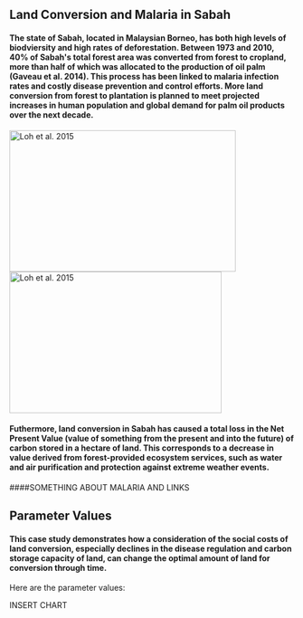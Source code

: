 ## Land Conversion and Malaria in Sabah

#### The state of Sabah, located in Malaysian Borneo, has both high levels of biodviersity and high rates of deforestation. Between 1973 and 2010, 40% of Sabah's total forest area was converted from forest to cropland, more than half of which was allocated to the production of oil palm (Gaveau et al. 2014).  This process has been linked to malaria infection rates and costly disease prevention and control efforts.  More land conversion from forest to plantation is planned to meet projected increases in human population and global demand for palm oil products over the next decade.


  <img src="sabah4.png"
     alt="Loh et al. 2015"
     height= "250"
     width= "400"/><img src="sabah2.png"
     alt="Loh et al. 2015"
     height= "250"
     width= "375" />


#### Futhermore, land conversion in Sabah has caused a total loss in the Net Present Value (value of something from the present and into the future) of carbon stored in a hectare of land. This corresponds to a decrease in value derived from forest-provided ecosystem services, such as water and air purification and protection against extreme weather events. 

####SOMETHING ABOUT MALARIA AND LINKS
     
## Parameter Values
#### This case study demonstrates how a consideration of the social costs of land conversion, especially declines in the disease regulation and carbon storage capacity of land, can change the optimal amount of land for conversion through time. 

Here are the parameter values:

INSERT CHART



